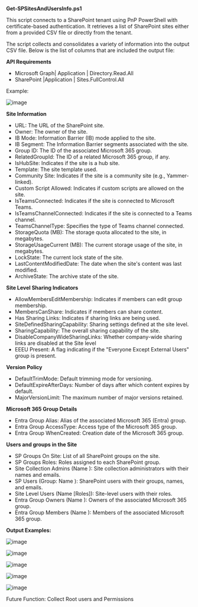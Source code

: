 

**Get-SPSitesAndUsersInfo.ps1**

This script connects to a SharePoint tenant using PnP PowerShell with certificate-based authentication.  It retrieves a list of SharePoint sites either from a provided CSV file or directly from the tenant. 

The script collects and consolidates a variety of information into the output CSV file. Below is the list of columns that are included the output file:


**API Requirements**

- Microsoft Graph| Application |  Directory.Read.All 
- SharePoint |Application | Sites.FullControl.All

Example:

![image](https://github.com/user-attachments/assets/be97b24e-f6c6-470e-9b3e-05666159a4c0)


**Site Information**
- URL: The URL of the SharePoint site.
- Owner: The owner of the site.
- IB Mode: Information Barrier (IB) mode applied to the site.
- IB Segment: The Information Barrier segments associated with the site.
- Group ID: The ID of the associated Microsoft 365 group.
- RelatedGroupId: The ID of a related Microsoft 365 group, if any.
- IsHubSite: Indicates if the site is a hub site.
- Template: The site template used.
- Community Site: Indicates if the site is a community site (e.g., Yammer-linked).
- Custom Script Allowed: Indicates if custom scripts are allowed on the site.
- IsTeamsConnected: Indicates if the site is connected to Microsoft Teams.
- IsTeamsChannelConnected: Indicates if the site is connected to a Teams channel.
- TeamsChannelType: Specifies the type of Teams channel connected.
- StorageQuota (MB): The storage quota allocated to the site, in megabytes.
- StorageUsageCurrent (MB): The current storage usage of the site, in megabytes.
- LockState: The current lock state of the site.
- LastContentModifiedDate: The date when the site's content was last modified.
- ArchiveState: The archive state of the site.

**Site Level Sharing Indicators**
- AllowMembersEditMembership: Indicates if members can edit group membership.
- MembersCanShare: Indicates if members can share content.
- Has Sharing Links: Indicates if sharing links are being used.
- SiteDefinedSharingCapability: Sharing settings defined at the site level.
- SharingCapability: The overall sharing capability of the site.
- DisableCompanyWideSharingLinks: Whether company-wide sharing links are disabled at the Site level
- EEEU Present: A flag indicating if the "Everyone Except External Users" group is present.
  
 **Version Policy**
- DefaultTrimMode: Default trimming mode for versioning.
- DefaultExpireAfterDays: Number of days after which content expires by default.
- MajorVersionLimit: The maximum number of major versions retained.

**Microsoft 365 Group Details**
- Entra Group Alias: Alias of the associated Microsoft 365 (Entra) group.
- Entra Group AccessType: Access type of the Microsoft 365 group.
- Entra Group WhenCreated: Creation date of the Microsoft 365 group.

**Users and groups in the Site**
- SP Groups On Site: List of all SharePoint groups on the site.
- SP Groups Roles: Roles assigned to each SharePoint group.
- Site Collection Admins (Name <Email>): Site collection administrators with their names and emails.
- SP Users (Group: Name <Email>): SharePoint users with their groups, names, and emails.
- Site Level Users (Name <Email> [Roles]): Site-level users with their roles.
- Entra Group Owners (Name <Email>): Owners of the associated Microsoft 365 group.
- Entra Group Members (Name <Email>): Members of the associated Microsoft 365 group.


  
**Output Examples:**

![image](https://github.com/user-attachments/assets/de35fea2-496f-4831-bb1f-a626808e6269)

![image](https://github.com/user-attachments/assets/80fc90c2-dab6-4f39-8866-6377ff2894e4)

![image](https://github.com/user-attachments/assets/d643448d-8bbc-4ec5-85cb-de08301332e5)

![image](https://github.com/user-attachments/assets/9dccd5f1-1977-4e16-b1b4-e305153a9560)

![image](https://github.com/user-attachments/assets/1b04cdd8-f14b-4011-ad20-7c794a175412)


Future Function:
Collect Root users and Permissions


